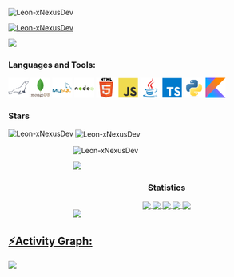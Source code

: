 <p align="left"> <img src="https://komarev.com/ghpvc/?username=Leon-xNexusDev&label=Profile%20views&color=0e75b6&style=flat" alt="Leon-xNexusDev" /> </p>

<p align="left"> <a href="https://github.com/ryo-ma/github-profile-trophy"><img src="https://github-profile-trophy.vercel.app/?username=Leon-xNexusDev&theme=" alt="Leon-xNexusDev" /></a> </p>

<div> <a href="https://github.com/Leon-xNexusDev" target="_blank"><img src="https://img.shields.io/badge/GitHub-100000?style=for-the-badge&logo=github&logoColor=white" target="_blank"></a>
</div><h3 align="left">Languages and Tools:</h3>
<p align="left">
<img src="https://raw.githubusercontent.com/teamedwardforever/Readme-Generator/71f25dd8b98329b168142a6b782a107b75eab178/svg/Skills/Database/mariadb-icon.svg" alt="Mariadb" width="40" height="40"/>
<img src="https://raw.githubusercontent.com/teamedwardforever/Readme-Generator/71f25dd8b98329b168142a6b782a107b75eab178/svg/Skills/Database/mongodb-original-wordmark.svg" alt="Mongodb" width="40" height="40"/>
<img src="https://raw.githubusercontent.com/teamedwardforever/Readme-Generator/71f25dd8b98329b168142a6b782a107b75eab178/svg/Skills/Database/mysql-original-wordmark.svg" alt="Mysql" width="40" height="40"/>
<img src="https://raw.githubusercontent.com/teamedwardforever/Readme-Generator/71f25dd8b98329b168142a6b782a107b75eab178/svg/Skills/Backend/nodejs-original-wordmark.svg" alt="NodeJs" width="40" height="40"/>
<img src="https://raw.githubusercontent.com/teamedwardforever/Readme-Generator/71f25dd8b98329b168142a6b782a107b75eab178/svg/Skills/Frontend/html5-original-wordmark.svg" alt="HTML" width="40" height="40"/>
<img src="https://raw.githubusercontent.com/teamedwardforever/Readme-Generator/71f25dd8b98329b168142a6b782a107b75eab178/svg/Skills/Languages/javascript-original.svg" alt="Javascript" width="40" height="40"/>
<img src="https://raw.githubusercontent.com/teamedwardforever/Readme-Generator/71f25dd8b98329b168142a6b782a107b75eab178/svg/Skills/Languages/java-original.svg" alt="Java" width="40" height="40"/>
<img src="https://raw.githubusercontent.com/teamedwardforever/Readme-Generator/71f25dd8b98329b168142a6b782a107b75eab178/svg/Skills/Languages/typescript-original.svg" alt="Typescript" width="40" height="40"/>
<img src="https://raw.githubusercontent.com/teamedwardforever/Readme-Generator/71f25dd8b98329b168142a6b782a107b75eab178/svg/Skills/Languages/python-original.svg" alt="Python" width="40" height="40"/>
<img src="https://raw.githubusercontent.com/teamedwardforever/Readme-Generator/71f25dd8b98329b168142a6b782a107b75eab178/svg/Skills/Mobile/kotlinlang-icon.svg" alt="Kotlin" width="40" height="40"/>
</p>

<h3 align="left">Stars</h3>
<img align="left" height="180em" src="https://github-readme-stats.vercel.app/api/top-langs/?username=Leon-xNexusDev&layout=compact&theme=dark" alt=Leon-xNexusDev />

<p>&nbsp;<img align="center" height="180em" src="https://github-readme-stats.vercel.app/api?username=Leon-xNexusDev&show_icons=true&locale=en&theme=" alt="Leon-xNexusDev" /></p>

<p><img align="center" height="180em" src="https://github-readme-streak-stats.herokuapp.com/?user=Leon-xNexusDev&theme=dark" alt="Leon-xNexusDev" /></p>

<img src="https://user-images.githubusercontent.com/73097560/115834477-dbab4500-a447-11eb-908a-139a6edaec5c.gif"><h3 align="center">Statistics</h3>
<div align="center">
<a href="https://github.com/Leon-xNexusDev">
<img align="center" src="http://github-profile-summary-cards.vercel.app/api/cards/stats?username=Leon-xNexusDev&theme=2077" height="180em" />
<img align="center" src="http://github-profile-summary-cards.vercel.app/api/cards/most-commit-language?username=Leon-xNexusDev&theme=2077" height="180em" />
<img align="center" src="http://github-profile-summary-cards.vercel.app/api/cards/repos-per-language?username=Leon-xNexusDev&theme=2077" height="180em" />
<img align="center" src="http://github-profile-summary-cards.vercel.app/api/cards/productive-time?username=Leon-xNexusDev&theme=2077" height="180em" />
<img align="center" src="http://github-profile-summary-cards.vercel.app/api/cards/profile-details?username=Leon-xNexusDev&theme=2077" height="180em" />
</div>
<img src="https://user-images.githubusercontent.com/73097560/115834477-dbab4500-a447-11eb-908a-139a6edaec5c.gif"><h2 align="left">⚡Activity Graph:</h2>
<img align="center" src="https://github-readme-activity-graph.vercel.app/graph?username=Leon-xNexusDev&theme=github"/>
